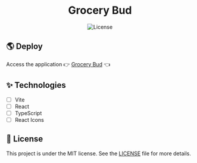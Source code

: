 <h1 align="center">
  Grocery Bud
</h1>

<p align="center">
  <img alt="License" src="https://img.shields.io/static/v1?label=license&message=MIT&color=d0ebff&labelColor=0A1033"> 
</p>

## 🌎 Deploy

Access the application 👉 [Grocery Bud](https://react-grocery-bud-beta.vercel.app/) 👈

## ✨ Technologies

- [ ] Vite
- [ ] React
- [ ] TypeScript
- [ ] React Icons

## 📄 License

This project is under the MIT license. See the [LICENSE](LICENSE.md) file for more details.

<br />
